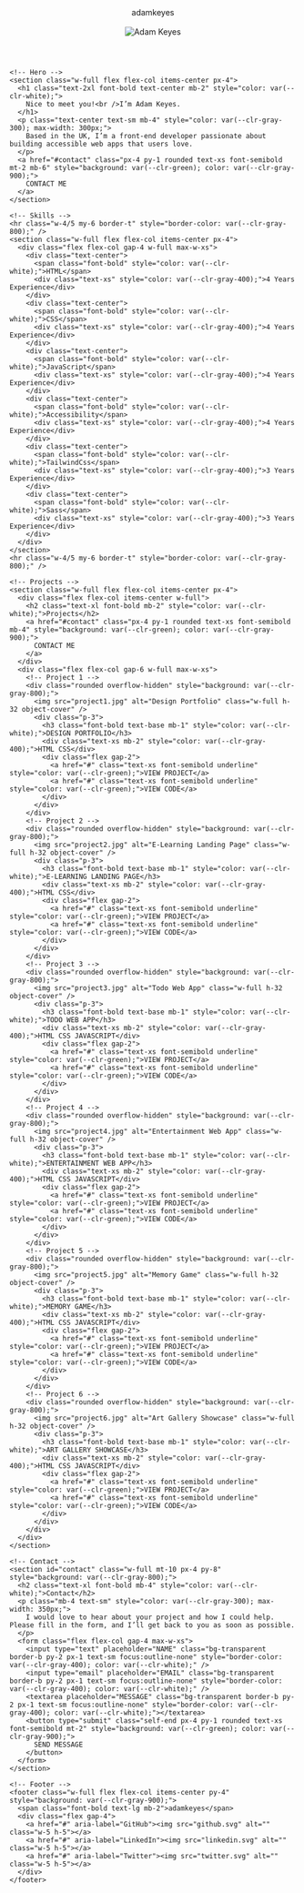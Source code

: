 <!doctype html>
<html lang="en">
  <head>
    <meta charset="UTF-8" />
    <link rel="stylesheet" href="./src/style.css">
    <meta name="viewport" content="width=device-width, initial-scale=1.0" />
    <title>Adam Keyes Portfolio</title>
  </head>
  <body class="min-h-screen flex flex-col items-center" style="background: var(--clr-gray-900); color: var(--clr-white);">
    <!-- Header -->
    <header class="w-full flex flex-col items-center pt-6">
      <span class="font-bold text-lg mb-4">adamkeyes</span>
      <div class="flex gap-4 mb-4">
        <a href="#" aria-label="GitHub"><img src="github.svg" alt="" class="w-5 h-5"></a>
        <a href="#" aria-label="LinkedIn"><img src="linkedin.svg" alt="" class="w-5 h-5"></a>
        <a href="#" aria-label="Twitter"><img src="twitter.svg" alt="" class="w-5 h-5"></a>
      </div>
      <img src="profile.jpg" alt="Adam Keyes" class="w-40 h-40 object-cover rounded mb-6 grayscale" />
    </header>

    <!-- Hero -->
    <section class="w-full flex flex-col items-center px-4">
      <h1 class="text-2xl font-bold text-center mb-2" style="color: var(--clr-white);">
        Nice to meet you!<br />I’m Adam Keyes.
      </h1>
      <p class="text-center text-sm mb-4" style="color: var(--clr-gray-300); max-width: 300px;">
        Based in the UK, I’m a front-end developer passionate about building accessible web apps that users love.
      </p>
      <a href="#contact" class="px-4 py-1 rounded text-xs font-semibold mt-2 mb-6" style="background: var(--clr-green); color: var(--clr-gray-900);">
        CONTACT ME
      </a>
    </section>

    <!-- Skills -->
    <hr class="w-4/5 my-6 border-t" style="border-color: var(--clr-gray-800);" />
    <section class="w-full flex flex-col items-center px-4">
      <div class="flex flex-col gap-4 w-full max-w-xs">
        <div class="text-center">
          <span class="font-bold" style="color: var(--clr-white);">HTML</span>
          <div class="text-xs" style="color: var(--clr-gray-400);">4 Years Experience</div>
        </div>
        <div class="text-center">
          <span class="font-bold" style="color: var(--clr-white);">CSS</span>
          <div class="text-xs" style="color: var(--clr-gray-400);">4 Years Experience</div>
        </div>
        <div class="text-center">
          <span class="font-bold" style="color: var(--clr-white);">JavaScript</span>
          <div class="text-xs" style="color: var(--clr-gray-400);">4 Years Experience</div>
        </div>
        <div class="text-center">
          <span class="font-bold" style="color: var(--clr-white);">Accessibility</span>
          <div class="text-xs" style="color: var(--clr-gray-400);">4 Years Experience</div>
        </div>
        <div class="text-center">
          <span class="font-bold" style="color: var(--clr-white);">TailwindCss</span>
          <div class="text-xs" style="color: var(--clr-gray-400);">3 Years Experience</div>
        </div>
        <div class="text-center">
          <span class="font-bold" style="color: var(--clr-white);">Sass</span>
          <div class="text-xs" style="color: var(--clr-gray-400);">3 Years Experience</div>
        </div>
      </div>
    </section>
    <hr class="w-4/5 my-6 border-t" style="border-color: var(--clr-gray-800);" />

    <!-- Projects -->
    <section class="w-full flex flex-col items-center px-4">
      <div class="flex flex-col items-center w-full">
        <h2 class="text-xl font-bold mb-2" style="color: var(--clr-white);">Projects</h2>
        <a href="#contact" class="px-4 py-1 rounded text-xs font-semibold mb-4" style="background: var(--clr-green); color: var(--clr-gray-900);">
          CONTACT ME
        </a>
      </div>
      <div class="flex flex-col gap-6 w-full max-w-xs">
        <!-- Project 1 -->
        <div class="rounded overflow-hidden" style="background: var(--clr-gray-800);">
          <img src="project1.jpg" alt="Design Portfolio" class="w-full h-32 object-cover" />
          <div class="p-3">
            <h3 class="font-bold text-base mb-1" style="color: var(--clr-white);">DESIGN PORTFOLIO</h3>
            <div class="text-xs mb-2" style="color: var(--clr-gray-400);">HTML CSS</div>
            <div class="flex gap-2">
              <a href="#" class="text-xs font-semibold underline" style="color: var(--clr-green);">VIEW PROJECT</a>
              <a href="#" class="text-xs font-semibold underline" style="color: var(--clr-green);">VIEW CODE</a>
            </div>
          </div>
        </div>
        <!-- Project 2 -->
        <div class="rounded overflow-hidden" style="background: var(--clr-gray-800);">
          <img src="project2.jpg" alt="E-Learning Landing Page" class="w-full h-32 object-cover" />
          <div class="p-3">
            <h3 class="font-bold text-base mb-1" style="color: var(--clr-white);">E-LEARNING LANDING PAGE</h3>
            <div class="text-xs mb-2" style="color: var(--clr-gray-400);">HTML CSS</div>
            <div class="flex gap-2">
              <a href="#" class="text-xs font-semibold underline" style="color: var(--clr-green);">VIEW PROJECT</a>
              <a href="#" class="text-xs font-semibold underline" style="color: var(--clr-green);">VIEW CODE</a>
            </div>
          </div>
        </div>
        <!-- Project 3 -->
        <div class="rounded overflow-hidden" style="background: var(--clr-gray-800);">
          <img src="project3.jpg" alt="Todo Web App" class="w-full h-32 object-cover" />
          <div class="p-3">
            <h3 class="font-bold text-base mb-1" style="color: var(--clr-white);">TODO WEB APP</h3>
            <div class="text-xs mb-2" style="color: var(--clr-gray-400);">HTML CSS JAVASCRIPT</div>
            <div class="flex gap-2">
              <a href="#" class="text-xs font-semibold underline" style="color: var(--clr-green);">VIEW PROJECT</a>
              <a href="#" class="text-xs font-semibold underline" style="color: var(--clr-green);">VIEW CODE</a>
            </div>
          </div>
        </div>
        <!-- Project 4 -->
        <div class="rounded overflow-hidden" style="background: var(--clr-gray-800);">
          <img src="project4.jpg" alt="Entertainment Web App" class="w-full h-32 object-cover" />
          <div class="p-3">
            <h3 class="font-bold text-base mb-1" style="color: var(--clr-white);">ENTERTAINMENT WEB APP</h3>
            <div class="text-xs mb-2" style="color: var(--clr-gray-400);">HTML CSS JAVASCRIPT</div>
            <div class="flex gap-2">
              <a href="#" class="text-xs font-semibold underline" style="color: var(--clr-green);">VIEW PROJECT</a>
              <a href="#" class="text-xs font-semibold underline" style="color: var(--clr-green);">VIEW CODE</a>
            </div>
          </div>
        </div>
        <!-- Project 5 -->
        <div class="rounded overflow-hidden" style="background: var(--clr-gray-800);">
          <img src="project5.jpg" alt="Memory Game" class="w-full h-32 object-cover" />
          <div class="p-3">
            <h3 class="font-bold text-base mb-1" style="color: var(--clr-white);">MEMORY GAME</h3>
            <div class="text-xs mb-2" style="color: var(--clr-gray-400);">HTML CSS JAVASCRIPT</div>
            <div class="flex gap-2">
              <a href="#" class="text-xs font-semibold underline" style="color: var(--clr-green);">VIEW PROJECT</a>
              <a href="#" class="text-xs font-semibold underline" style="color: var(--clr-green);">VIEW CODE</a>
            </div>
          </div>
        </div>
        <!-- Project 6 -->
        <div class="rounded overflow-hidden" style="background: var(--clr-gray-800);">
          <img src="project6.jpg" alt="Art Gallery Showcase" class="w-full h-32 object-cover" />
          <div class="p-3">
            <h3 class="font-bold text-base mb-1" style="color: var(--clr-white);">ART GALLERY SHOWCASE</h3>
            <div class="text-xs mb-2" style="color: var(--clr-gray-400);">HTML CSS JAVASCRIPT</div>
            <div class="flex gap-2">
              <a href="#" class="text-xs font-semibold underline" style="color: var(--clr-green);">VIEW PROJECT</a>
              <a href="#" class="text-xs font-semibold underline" style="color: var(--clr-green);">VIEW CODE</a>
            </div>
          </div>
        </div>
      </div>
    </section>

    <!-- Contact -->
    <section id="contact" class="w-full mt-10 px-4 py-8" style="background: var(--clr-gray-800);">
      <h2 class="text-xl font-bold mb-4" style="color: var(--clr-white);">Contact</h2>
      <p class="mb-4 text-sm" style="color: var(--clr-gray-300); max-width: 350px;">
        I would love to hear about your project and how I could help. Please fill in the form, and I’ll get back to you as soon as possible.
      </p>
      <form class="flex flex-col gap-4 max-w-xs">
        <input type="text" placeholder="NAME" class="bg-transparent border-b py-2 px-1 text-sm focus:outline-none" style="border-color: var(--clr-gray-400); color: var(--clr-white);" />
        <input type="email" placeholder="EMAIL" class="bg-transparent border-b py-2 px-1 text-sm focus:outline-none" style="border-color: var(--clr-gray-400); color: var(--clr-white);" />
        <textarea placeholder="MESSAGE" class="bg-transparent border-b py-2 px-1 text-sm focus:outline-none" style="border-color: var(--clr-gray-400); color: var(--clr-white);"></textarea>
        <button type="submit" class="self-end px-4 py-1 rounded text-xs font-semibold mt-2" style="background: var(--clr-green); color: var(--clr-gray-900);">
          SEND MESSAGE
        </button>
      </form>
    </section>

    <!-- Footer -->
    <footer class="w-full flex flex-col items-center py-4" style="background: var(--clr-gray-900);">
      <span class="font-bold text-lg mb-2">adamkeyes</span>
      <div class="flex gap-4">
        <a href="#" aria-label="GitHub"><img src="github.svg" alt="" class="w-5 h-5"></a>
        <a href="#" aria-label="LinkedIn"><img src="linkedin.svg" alt="" class="w-5 h-5"></a>
        <a href="#" aria-label="Twitter"><img src="twitter.svg" alt="" class="w-5 h-5"></a>
      </div>
    </footer>
  </body>
</html>